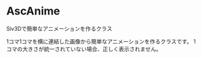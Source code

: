 # AscAnime
Siv3Dで簡単なアニメーションを作るクラス

1コマ1コマを横に連結した画像から簡単なアニメーションを作るクラスです。
1コマの大きさが統一されていない場合、正しく表示されません。

